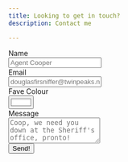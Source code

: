 ```yaml
---
title: Looking to get in touch?
description: Contact me

---
```

<form name="contact" class="form-horizontal" method="POST" netlify> <div class="form-group"> <div class="col-2 col-sm-12"> <label class="form-label" for="name">Name</label> </div> <div class="col-6 col-sm-12"> <input class="form-input" name="name" type="text" placeholder="Agent Cooper"> </div> </div> <div class="form-group"> <div class="col-2 col-sm-12"> <label class="form-label" for="email">Email</label> </div> <div class="col-6 col-sm-12"> <input class="form-input" name="email" type="email" placeholder="douglasfirsniffer@twinpeaks.net" pattern="\[a-zA-Z0-9_.+-\]+@\[a-zA-Z0-9-\]+.\[a-zA-Z0-9-.\]+$"> </div> </div> <div class="form-group"> <div class="col-2 col-sm-12"> <label class="form-label" for="color">Fave Colour</label> </div> <div class="col-6 col-sm-12"> <input class="form-input" name="color" type="color" value="#ffffff"> </div> </div> <div class="form-group"> <div class="col-2 col-sm-12"> <label class="form-label" for="message">Message</label> </div> <div class="col-6 col-sm-12"> <textarea class="form-input" name="message" placeholder="Coop, we need you down at the Sheriff's office, pronto!" rows="3"></textarea> </div> </div> <div class="form-group"> <button class="btn btn-primary input-group-btn btn-lg">Send!</button> </div> </form>
